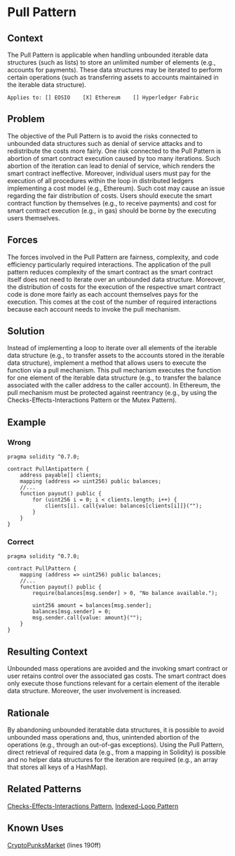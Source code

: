 # Pull Pattern
## Context
The Pull Pattern is applicable when handling unbounded iterable data structures (such as lists) to store an unlimited number of elements (e.g., accounts for payments). These data structures may be iterated to perform certain operations (such as transferring assets to accounts maintained in the iterable data structure).

``Applies to: [] EOSIO    [X] Ethereum    [] Hyperledger Fabric``
## Problem
The objective of the Pull Pattern is to avoid the risks connected to unbounded data structures such as denial of service attacks and to redistribute the costs more fairly. One risk connected to the Pull Pattern is abortion of smart contract execution caused by too many iterations. Such abortion of the iteration can lead to denial of service, which renders the smart contract ineffective. Moreover, individual users must pay for the execution of all procedures within the loop in distributed ledgers implementing a cost model (e.g., Ethereum). Such cost may cause an issue regarding the fair distribution of costs. Users should execute the smart contract function by themselves (e.g., to receive payments) and cost for smart contract execution (e.g., in gas) should be borne by the executing users themselves.

## Forces
The forces involved in the Pull Pattern are fairness, complexity, and code efficiency particularly required interactions. The application of the pull pattern reduces complexity of the smart contract as the smart contract itself does not need to iterate over an unbounded data structure. Moreover, the distribution of costs for the execution of the respective smart contract code is done more fairly as each account themselves pays for the execution. This comes at the cost of the number of required interactions because each account needs to invoke the pull mechanism. 

## Solution
Instead of implementing a loop to iterate over all elements of the iterable data structure (e.g., to transfer assets to the accounts stored in the iterable data structure), implement a method that allows users to execute the function via a pull mechanism. This pull mechanism executes the function for one element of the iterable data structure (e.g., to transfer the balance associated with the caller address to the caller account). In Ethereum, the pull mechanism must be protected against reentrancy (e.g., by using the Checks-Effects-Interactions Pattern or the Mutex Pattern).

## Example
### Wrong
```Solidity
pragma solidity ^0.7.0;

contract PullAntipattern {
    address payable[] clients;
    mapping (address => uint256) public balances;
    //...
    function payout() public {
        for (uint256 i = 0; i < clients.length; i++) {
            clients[i]. call{value: balances[clients[i]]}("");
        }
    }
}
```
### Correct
```Solidity
pragma solidity ^0.7.0;

contract PullPattern {
    mapping (address => uint256) public balances;
    //...
    function payout() public {
        require(balances[msg.sender] > 0, "No balance available.");

        uint256 amount = balances[msg.sender];
        balances[msg.sender] = 0;
        msg.sender.call{value: amount}("");
    }
}
```
## Resulting Context
Unbounded mass operations are avoided and the invoking smart contract or user retains control over the associated gas costs. The smart contract does only execute those functions relevant for a certain element of the iterable data structure. Moreover, the user involvement is increased.

## Rationale
By abandoning unbounded iteratable data structures, it is possible to avoid unbounded mass operations and, thus, unintended abortion of the operations (e.g., through an out-of-gas exceptions). Using the Pull Pattern, direct retrieval of required data (e.g., from a mapping in Solidity) is possible and no helper data structures for the iteration are required (e.g., an array that stores all keys of a HashMap).

## Related Patterns
[Checks-Effects-Interactions Pattern](/Idioms/Checks-Effects-Interactions%20Pattern/README.md#context), [Indexed-Loop Pattern](/Design%20Patterns/Indexed-Loop%20Pattern/README.md#context)

## Known Uses
[CryptoPunksMarket](https://etherscan.io/address/0xb47e3cd837dDF8e4c57F05d70Ab865de6e193BBB#code) (lines 190ff)

